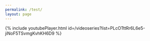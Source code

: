 ```yaml
---
permalink: /test/
layout: page
---
```


{% include youtubePlayer.html id=/videoseries?list=PLcOTttRr6L6e5-jiNoF5TSvmgKvhKH6D9 %}
